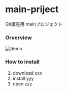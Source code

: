 # main-priject
Gti講座用 mainプロジェクト

### Orverview
![demo](images/sample_video.gif)

### How to install
1. download xxx
2. install yyy
3. open zzz

